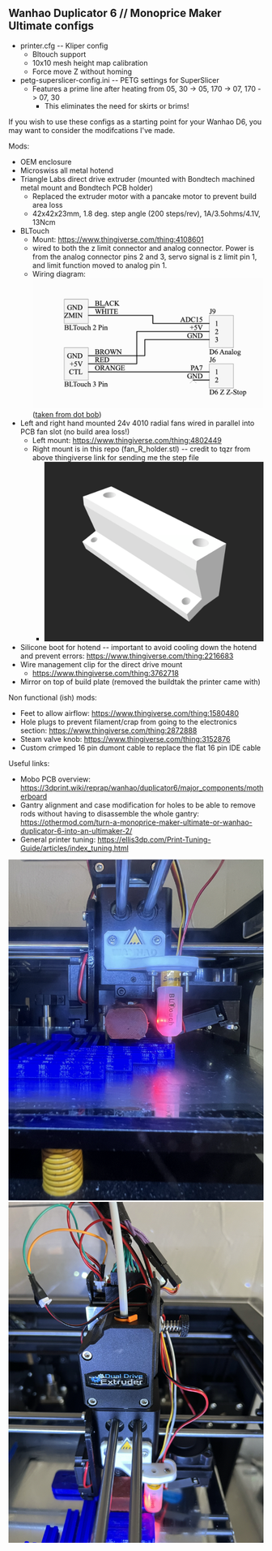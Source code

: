 ## Wanhao Duplicator 6 // Monoprice Maker Ultimate configs

- printer.cfg --  Kliper config
  - Bltouch support
  - 10x10 mesh height map calibration
  - Force move Z without homing
- petg-superslicer-config.ini -- PETG settings for SuperSlicer
  - Features a prime line after heating from 05, 30 -> 05, 170 -> 07, 170 -> 07, 30
    - This eliminates the need for skirts or brims!

If you wish to use these configs as a starting point for your Wanhao D6, you may want to consider the modifcations I've made.


Mods:
- OEM enclosure
- Microswiss all metal hotend 
- Triangle Labs direct drive extruder (mounted with Bondtech machined metal mount and Bondtech PCB holder)
  - Replaced the extruder motor with a pancake motor to prevent build area loss
  -  42x42x23mm, 1.8 deg. step angle (200 steps/rev), 1A/3.5ohms/4.1V, 13Ncm
- BLTouch
  - Mount: https://www.thingiverse.com/thing:4108601
  - wired to both the z limit connector and analog connector. Power is from the analog connector pins 2 and 3, servo signal is z limit pin 1, and limit function moved to analog pin 1.
  - Wiring diagram: ![Wiring diagram](/pics/bltouch-wiring.png) ([taken from dot bob](https://www.thingiverse.com/thing:2483813))
- Left and right hand mounted 24v 4010 radial fans wired in parallel into PCB fan slot (no build area loss!)
  - Left mount: https://www.thingiverse.com/thing:4802449
  - Right mount is in this repo (fan_R_holder.stl) -- credit to tqzr from above thingiverse link for sending me the step file
    - ![fan holder stl](/pics/fan_r_holder.png)
- Silicone boot for hotend -- important to avoid cooling down the hotend and prevent errors: https://www.thingiverse.com/thing:2216683 
- Wire management clip for the direct drive mount
  - https://www.thingiverse.com/thing:3762718
- Mirror on top of build plate (removed the buildtak the printer came with)


Non functional (ish) mods:
- Feet to allow airflow: https://www.thingiverse.com/thing:1580480 
- Hole plugs to prevent filament/crap from going to the electronics section: https://www.thingiverse.com/thing:2872888
- Steam valve knob: https://www.thingiverse.com/thing:3152876 
- Custom crimped 16 pin dumont cable to replace the flat 16 pin IDE cable

Useful links:
- Mobo PCB overview: https://3dprint.wiki/reprap/wanhao/duplicator6/major_components/motherboard
- Gantry alignment and case modification for holes to be able to remove rods without having to disassemble the whole gantry: https://othermod.com/turn-a-monoprice-maker-ultimate-or-wanhao-duplicator-6-into-an-ultimaker-2/
- General printer tuning: https://ellis3dp.com/Print-Tuning-Guide/articles/index_tuning.html

![hot end top](/pics/hotend_top.png)
![hot end bottom](/pics/hotend_bottom.png)